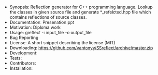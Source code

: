 - Synopsis:
  Reflection generator for C++ programming language.
  Lookup the classes in given source file and generate *_refelcted.hpp  file which contains  reflections of source classes.
- Documentation:
Presenation.ppt
- Motivation:
Diploma work
- Usage:
greflect -i input_file -o output_file
- Bug Reporting:
- License:
  A short snippet describing the license (MIT)
- Downloading:
  https://github.com/vantonyy/SSreflect/archive/master.zip
- Development:
- Tests:
- Contributors:
- Installation:
